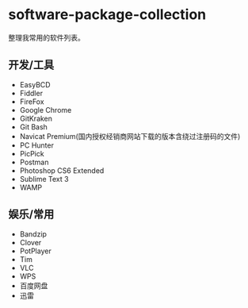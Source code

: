 # software-package-collection

整理我常用的软件列表。

## 开发/工具

* EasyBCD
* Fiddler
* FireFox
* Google Chrome
* GitKraken
* Git Bash
* Navicat Premium(国内授权经销商网站下载的版本含绕过注册码的文件)
* PC Hunter
* PicPick
* Postman
* Photoshop CS6 Extended
* Sublime Text 3
* WAMP

## 娱乐/常用

* Bandzip
* Clover
* PotPlayer
* Tim
* VLC
* WPS
* 百度网盘
* 迅雷
